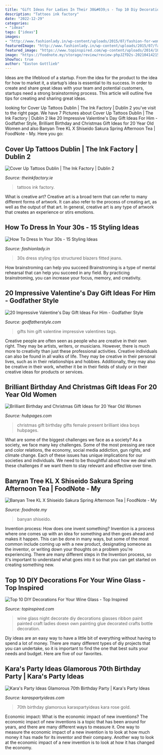 ```yaml
---
title: "Gift Ideas For Ladies In Their 30&#039;s - Top 10 Diy Decorations For Your Wine Glass"
description: "Tattoos ink factory"
date: "2022-12-29"
categories:
- "ideas"
tags: ["ideas"]
images:
- "http://www.fashionlady.in/wp-content/uploads/2015/07/fashion-for-women-in-30s.jpg"
featuredImage: "http://www.fashionlady.in/wp-content/uploads/2015/07/fashion-for-women-in-30s.jpg"
featured_image: "https://www.topinspired.com/wp-content/uploads/2014/10/ladys-night-wine-glass1.jpg"
image: "https://foodnote.my/storage/review/review-phpJZfD2s-20210414215135.jpg"
ShowToc: true
author: "Easton Gottlieb"
---
```



Ideas are the lifeblood of a startup. From the idea for the product to the idea for how to market it, a startup’s idea is essential to its success. In order to create and share great ideas with your team and potential customers, startups need a strong brainstorming process. This article will outline five tips for creating and sharing great ideas.

	

		
looking for Cover Up Tattoos Dublin | The Ink Factory | Dublin 2 you've visit to the right page. We have 7 Pictures about Cover Up Tattoos Dublin | The Ink Factory | Dublin 2 like 20 Impressive Valentine&#039;s Day Gift Ideas For Him - Godfather Style, Brilliant Birthday and Christmas Gift Ideas for 20 Year Old Women and also Banyan Tree KL X Shiseido Sakura Spring Afternoon Tea | FoodNote - My. Here you go:
		
    
## Cover Up Tattoos Dublin | The Ink Factory | Dublin 2

<img loading=lazy src="https://www.theinkfactory.ie/wp-content/uploads/2018/06/Cover-Up-Tattoos-The-Ink-Factory-4.jpg" onerror="this.onerror=null;this.src='https://tse1.mm.bing.net/th?id=OIP.upmt0B3nxEIOCR3LcjvQJgHaHa&amp;pid=15.1';" alt="Cover Up Tattoos Dublin | The Ink Factory | Dublin 2">

_Source: theinkfactory.ie_

>tattoos ink factory. 

	

What is creative art?
Creative art is a broad term that can refer to many different forms of artwork. It can also refer to the process of creating art, as well as the output of that art. In general, creative art is any type of artwork that creates an experience or stirs emotions.

    
## How To Dress In Your 30s - 15 Styling Ideas

<img loading=lazy src="http://www.fashionlady.in/wp-content/uploads/2015/07/fashion-for-women-in-30s.jpg" onerror="this.onerror=null;this.src='https://tse4.mm.bing.net/th?id=OIP.b0EXEr7J3QVZw8dlOEEQRQAAAA&amp;pid=15.1';" alt="How To Dress In Your 30s - 15 Styling Ideas">

_Source: fashionlady.in_

>30s dress styling tips structured blazers fitted jeans. 

	

How brainstroming can help you succeed
Brainstroming is a type of mental rehearsal that can help you succeed in any field. By practicing brainstroming, you can increase your focus, memory, and creativity.

    
## 20 Impressive Valentine&#039;s Day Gift Ideas For Him - Godfather Style

<img loading=lazy src="https://www.godfatherstyle.com/wp-content/uploads/2015/12/cute-gifts-for-boyfriends.jpg" onerror="this.onerror=null;this.src='https://tse3.mm.bing.net/th?id=OIP.D4joYiRMgpfJADhMAGtLTwHaJ3&amp;pid=15.1';" alt="20 Impressive Valentine&#039;s Day Gift Ideas For Him - Godfather Style">

_Source: godfatherstyle.com_

>gifts him gift valentine impressive valentines tags. 

	

Creative people are often seen as people who are creative in their own right. They may be artists, writers, or musicians. However, there is much more to creativity than just these professional activities. Creative individuals can also be found in all walks of life. They may be creative in their personal lives, such as in their relationships and hobbies. Additionally, they may also be creative in their work, whether it be in their fields of study or in their creative ideas for products or services.

    
## Brilliant Birthday And Christmas Gift Ideas For 20 Year Old Women

<img loading=lazy src="https://usercontent2.hubstatic.com/13280079_f1024.jpg" onerror="this.onerror=null;this.src='https://tse3.mm.bing.net/th?id=OIP.htSkuFoSm_5e-6p98hyC_gHaLH&amp;pid=15.1';" alt="Brilliant Birthday and Christmas Gift Ideas for 20 Year Old Women">

_Source: hubpages.com_

>christmas gift birthday gifts female present brilliant idea boys hubpages. 

	

What are some of the biggest challenges we face as a society?
As a society, we face many key challenges. Some of the most pressing are race and color relations, the economy, social media addiction, gun rights, and climate change. Each of these issues has unique implications for our societies and individuals. We need to be thoughtful about how we deal with these challenges if we want them to stay relevant and effective over time.

    
## Banyan Tree KL X Shiseido Sakura Spring Afternoon Tea | FoodNote - My

<img loading=lazy src="https://foodnote.my/storage/review/review-phpJZfD2s-20210414215135.jpg" onerror="this.onerror=null;this.src='https://tse3.mm.bing.net/th?id=OIP.dmdZCBRIDONeqZqWjKaMGAHaJ4&amp;pid=15.1';" alt="Banyan Tree KL X Shiseido Sakura Spring Afternoon Tea | FoodNote - My">

_Source: foodnote.my_

>banyan shiseido. 

	

Invention process: How does one invent something?
Invention is a process where one comes up with an idea for something and then goes ahead and makes it happen. This can be done in many ways, but some of the most common include coming up with a new product, designating someone as the inventor, or writing down your thoughts on a problem you're experiencing. There are many different steps in the Invention process, so it's important to understand what goes into it so that you can get started on creating something new.

    
## Top 10 DIY Decorations For Your Wine Glass - Top Inspired

<img loading=lazy src="https://www.topinspired.com/wp-content/uploads/2014/10/ladys-night-wine-glass1.jpg" onerror="this.onerror=null;this.src='https://tse4.mm.bing.net/th?id=OIP.6WwX7VNmPkFh60dnceaO2AHaFj&amp;pid=15.1';" alt="Top 10 DIY Decorations For Your Wine Glass - Top Inspired">

_Source: topinspired.com_

>wine glass night decorate diy decorations glasses ribbon paint painted craft ladies doesn own painting glue decorated crafts bottle decoration. 

	

Diy ideas are an easy way to have a little bit of everything without having to spend a lot of money. There are many different types of diy projects that you can undertake, so it is important to find the one that best suits your needs and budget. Here are five of our favorites.

    
## Kara&#039;s Party Ideas Glamorous 70th Birthday Party | Kara&#039;s Party Ideas

<img loading=lazy src="https://karaspartyideas.com/wp-content/uploads/2016/08/Glamorous-70th-Birthday-Party-via-Karas-Party-Ideas-KarasPartyIdeas.com9_.jpg" onerror="this.onerror=null;this.src='https://tse3.mm.bing.net/th?id=OIP.G9KhJQZ4gZphbYTbhcDhzQHaE8&amp;pid=15.1';" alt="Kara&#039;s Party Ideas Glamorous 70th Birthday Party | Kara&#039;s Party Ideas">

_Source: karaspartyideas.com_

>70th birthday glamorous karaspartyideas kara rose gold. 

	

Economic impact: What is the economic impact of new inventions?
The economic impact of new inventions is a topic that has been around for years, and there are many different ways to measure it. One way to measure the economic impact of a new invention is to look at how much money it has made for its inventor and their company. Another way to look at the economic impact of a new invention is to look at how it has changed the economy.

